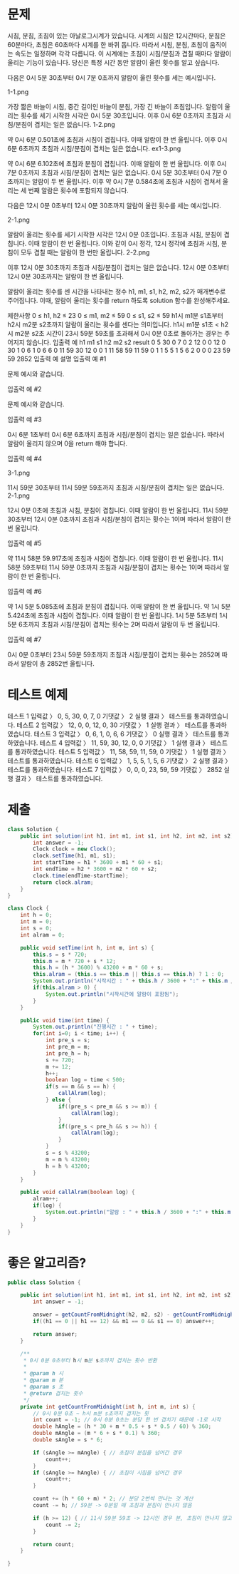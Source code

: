 # 문제
시침, 분침, 초침이 있는 아날로그시계가 있습니다. 시계의 시침은 12시간마다, 분침은 60분마다, 초침은 60초마다 시계를 한 바퀴 돕니다. 따라서 시침, 분침, 초침이 움직이는 속도는 일정하며 각각 다릅니다. 이 시계에는 초침이 시침/분침과 겹칠 때마다 알람이 울리는 기능이 있습니다. 당신은 특정 시간 동안 알람이 울린 횟수를 알고 싶습니다.

다음은 0시 5분 30초부터 0시 7분 0초까지 알람이 울린 횟수를 세는 예시입니다.

1-1.png

가장 짧은 바늘이 시침, 중간 길이인 바늘이 분침, 가장 긴 바늘이 초침입니다.
알람이 울리는 횟수를 세기 시작한 시각은 0시 5분 30초입니다.
이후 0시 6분 0초까지 초침과 시침/분침이 겹치는 일은 없습니다.
1-2.png

약 0시 6분 0.501초에 초침과 시침이 겹칩니다. 이때 알람이 한 번 울립니다.
이후 0시 6분 6초까지 초침과 시침/분침이 겹치는 일은 없습니다.
ex1-3.png

약 0시 6분 6.102초에 초침과 분침이 겹칩니다. 이때 알람이 한 번 울립니다.
이후 0시 7분 0초까지 초침과 시침/분침이 겹치는 일은 없습니다.
0시 5분 30초부터 0시 7분 0초까지는 알람이 두 번 울립니다. 이후 약 0시 7분 0.584초에 초침과 시침이 겹쳐서 울리는 세 번째 알람은 횟수에 포함되지 않습니다.

다음은 12시 0분 0초부터 12시 0분 30초까지 알람이 울린 횟수를 세는 예시입니다.

2-1.png

알람이 울리는 횟수를 세기 시작한 시각은 12시 0분 0초입니다.
초침과 시침, 분침이 겹칩니다. 이때 알람이 한 번 울립니다. 이와 같이 0시 정각, 12시 정각에 초침과 시침, 분침이 모두 겹칠 때는 알람이 한 번만 울립니다.
2-2.png

이후 12시 0분 30초까지 초침과 시침/분침이 겹치는 일은 없습니다.
12시 0분 0초부터 12시 0분 30초까지는 알람이 한 번 울립니다.

알람이 울리는 횟수를 센 시간을 나타내는 정수 h1, m1, s1, h2, m2, s2가 매개변수로 주어집니다. 이때, 알람이 울리는 횟수를 return 하도록 solution 함수를 완성해주세요.

제한사항
0 ≤ h1, h2 ≤ 23
0 ≤ m1, m2 ≤ 59
0 ≤ s1, s2 ≤ 59
h1시 m1분 s1초부터 h2시 m2분 s2초까지 알람이 울리는 횟수를 센다는 의미입니다.
h1시 m1분 s1초 < h2시 m2분 s2초
시간이 23시 59분 59초를 초과해서 0시 0분 0초로 돌아가는 경우는 주어지지 않습니다.
입출력 예
h1	m1	s1	h2	m2	s2	result
0	5	30	0	7	0	2
12	0	0	12	0	30	1
0	6	1	0	6	6	0
11	59	30	12	0	0	1
11	58	59	11	59	0	1
1	5	5	1	5	6	2
0	0	0	23	59	59	2852
입출력 예 설명
입출력 예 #1

문제 예시와 같습니다.

입출력 예 #2

문제 예시와 같습니다.

입출력 예 #3

0시 6분 1초부터 0시 6분 6초까지 초침과 시침/분침이 겹치는 일은 없습니다. 따라서 알람이 울리지 않으며 0을 return 해야 합니다.

입출력 예 #4

3-1.png

11시 59분 30초부터 11시 59분 59초까지 초침과 시침/분침이 겹치는 일은 없습니다.
2-1.png

12시 0분 0초에 초침과 시침, 분침이 겹칩니다. 이때 알람이 한 번 울립니다.
11시 59분 30초부터 12시 0분 0초까지 초침과 시침/분침이 겹치는 횟수는 1이며 따라서 알람이 한 번 울립니다.

입출력 예 #5

약 11시 58분 59.917초에 초침과 시침이 겹칩니다. 이때 알람이 한 번 울립니다.
11시 58분 59초부터 11시 59분 0초까지 초침과 시침/분침이 겹치는 횟수는 1이며 따라서 알람이 한 번 울립니다.

입출력 예 #6

약 1시 5분 5.085초에 초침과 분침이 겹칩니다. 이때 알람이 한 번 울립니다.
약 1시 5분 5.424초에 초침과 시침이 겹칩니다. 이때 알람이 한 번 울립니다.
1시 5분 5초부터 1시 5분 6초까지 초침과 시침/분침이 겹치는 횟수는 2며 따라서 알람이 두 번 울립니다.

입출력 예 #7

0시 0분 0초부터 23시 59분 59초까지 초침과 시침/분침이 겹치는 횟수는 2852며 따라서 알람이 총 2852번 울립니다.

# 테스트 예제
테스트 1
입력값 〉	0, 5, 30, 0, 7, 0
기댓값 〉	2
실행 결과 〉	테스트를 통과하였습니다.
테스트 2
입력값 〉	12, 0, 0, 12, 0, 30
기댓값 〉	1
실행 결과 〉	테스트를 통과하였습니다.
테스트 3
입력값 〉	0, 6, 1, 0, 6, 6
기댓값 〉	0
실행 결과 〉	테스트를 통과하였습니다.
테스트 4
입력값 〉	11, 59, 30, 12, 0, 0
기댓값 〉	1
실행 결과 〉	테스트를 통과하였습니다.
테스트 5
입력값 〉	11, 58, 59, 11, 59, 0
기댓값 〉	1
실행 결과 〉	테스트를 통과하였습니다.
테스트 6
입력값 〉	1, 5, 5, 1, 5, 6
기댓값 〉	2
실행 결과 〉	테스트를 통과하였습니다.
테스트 7
입력값 〉	0, 0, 0, 23, 59, 59
기댓값 〉	2852
실행 결과 〉	테스트를 통과하였습니다.

# 제출
```java
class Solution {
    public int solution(int h1, int m1, int s1, int h2, int m2, int s2) {
        int answer = -1;
        Clock clock = new Clock();
        clock.setTime(h1, m1, s1);
        int startTime = h1 * 3600 + m1 * 60 + s1;
        int endTime = h2 * 3600 + m2 * 60 + s2;
        clock.time(endTime-startTime);
        return clock.alram;
    }
}

class Clock {
    int h = 0;
    int m = 0;
    int s = 0;
    int alram = 0;

    public void setTime(int h, int m, int s) {
        this.s = s * 720;
        this.m = m * 720 + s * 12;
        this.h = (h * 3600) % 43200 + m * 60 + s;
        this.alram = (this.s == this.m || this.s == this.h) ? 1 : 0;
        System.out.println("시작시간 : " + this.h / 3600 + ":" + this.m / 720 + ":" + this.s / 720);
        if(this.alram > 0) {
            System.out.println("시작시간에 알람이 포함됨");
        }
    }

    public void time(int time) {
        System.out.println("진행시간 : " + time);
        for(int i=0; i < time; i++) {
            int pre_s = s;
            int pre_m = m;
            int pre_h = h;
            s += 720;
            m += 12;
            h++;
            boolean log = time < 500;
            if(s == m && s == h) {
                callAlram(log);
            } else {
                if((pre_s < pre_m && s >= m)) {
                    callAlram(log);
                }
                if((pre_s < pre_h && s >= h)) {
                    callAlram(log);
                }
            }
            s = s % 43200;
            m = m % 43200;
            h = h % 43200;
        }
    }

    public void callAlram(boolean log) {
        alram++;
        if(log) {
            System.out.println("알람 : " + this.h / 3600 + ":" + this.m / 720 + ":" + this.s / 720);
        }
    }
}
```

# 좋은 알고리즘?
```java
public class Solution {

    public int solution(int h1, int m1, int s1, int h2, int m2, int s2) {
        int answer = -1;

        answer = getCountFromMidnight(h2, m2, s2) - getCountFromMidnight(h1, m1, s1);
        if((h1 == 0 || h1 == 12) && m1 == 0 && s1 == 0) answer++;

        return answer;
    }

    /**
     * 0시 0분 0초부터 h시 m분 s초까지 겹치는 횟수 반환
     *
     * @param h 시
     * @param m 분
     * @param s 초
     * @return 겹치는 횟수
     */
    private int getCountFromMidnight(int h, int m, int s) {
        // 0시 0분 0초 ~ h시 m분 s초까지 겹치는 횟
        int count = -1; // 0시 0분 0초는 분당 한 번 겹치기 때문에 -1로 시작
        double hAngle = (h * 30 + m * 0.5 + s * 0.5 / 60) % 360;
        double mAngle = (m * 6 + s * 0.1) % 360;
        double sAngle = s * 6;

        if (sAngle >= mAngle) { // 초침이 분침을 넘어간 경우
            count++;
        }
        if (sAngle >= hAngle) { // 초침이 시침을 넘어간 경우
            count++;
        }

        count += (h * 60 + m) * 2; // 분당 2번씩 만나는 것 계산
        count -= h; // 59분 -> 0분일 때 초침과 분침이 만나지 않음

        if (h >= 12) { // 11시 59분 59초 -> 12시인 경우 분, 초침이 만나지 않고 12시에 1번만 만나는 것으로 처리
            count -= 2;
        }

        return count;
    }

}
```